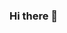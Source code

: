 ### Hi there 👋

<!--
**rayaatta/rayaatta** is a ✨ _special_ ✨ repository because its `README.md` (this file) appears on your GitHub profile.

- 🌱 I’m currently learning java and html&css + phaser
- 👯 I’m looking to collaborate on everything
- 🤔 I’m looking for help with java
- 💬 Ask me about anything
- 📫 How to reach me: my email is musasizis199@gmail.com
am a teenager and a boy
